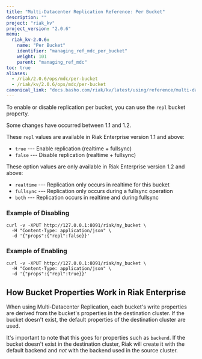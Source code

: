 ```yaml
---
title: "Multi-Datacenter Replication Reference: Per Bucket"
description: ""
project: "riak_kv"
project_version: "2.0.6"
menu:
  riak_kv-2.0.6:
    name: "Per Bucket"
    identifier: "managing_ref_mdc_per_bucket"
    weight: 101
    parent: "managing_ref_mdc"
toc: true
aliases:
  - /riak/2.0.6/ops/mdc/per-bucket
  - /riak/kv/2.0.6/ops/mdc/per-bucket
canonical_link: "docs.basho.com/riak/kv/latest/using/reference/multi-datacenter/per-bucket-replication"
---
```


To enable or disable replication per bucket, you can use the `repl`
bucket property.

Some changes have occurred between 1.1 and 1.2.

These `repl` values are available in Riak Enterprise version 1.1 and
above:

  * `true` --- Enable replication (realtime + fullsync)
  * `false` --- Disable replication (realtime + fullsync)

These option values are only available in Riak Enterprise version 1.2
and above:

  * `realtime` --- Replication only occurs in realtime for this bucket
  * `fullsync` --- Replication only occurs during a fullsync operation
  * `both` --- Replication occurs in realtime and during fullsync

### Example of Disabling

```curl
curl -v -XPUT http://127.0.0.1:8091/riak/my_bucket \
  -H "Content-Type: application/json" \
  -d '{"props":{"repl":false}}'
```

### Example of Enabling

```curl
curl -v -XPUT http://127.0.0.1:8091/riak/my_bucket \
  -H "Content-Type: application/json" \
  -d '{"props":{"repl":true}}'
```

## How Bucket Properties Work in Riak Enterprise

When using Multi-Datacenter Replication, each bucket's write properties
are derived from the bucket's properties in the destination cluster. If
the bucket doesn't exist, the default properties of the destination
cluster are used.

It's important to note that this goes for properties such as `backend`.
If the bucket doesn't exist in the destination cluster, Riak will create
it with the default backend and _not_ with the backend used in the
source cluster.
